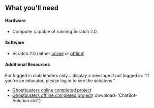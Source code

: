 ## What you'll need

#### Hardware

+ Computer capable of running Scratch 2.0.

#### Software

+ Scratch 2.0 (either [online](https://scratch.mit.edu/projects/editor/) or [offline](https://scratch.mit.edu/scratch2download/))

#### Additional Resources

For logged in club leaders only... display a message if not logged in:
    "If you're an educator, please log in to see the solutions."

+ [Ghostbusters online completed project](http://scratch.mit.edu/projects/26762091/#editor)
+ [Ghostbusters offline completed project](resources/ChatBot-Solution.sb2){:download='ChatBot-Solution.sb2'}
